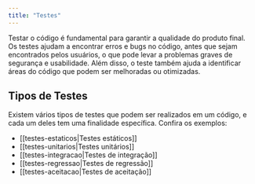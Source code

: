```yaml
---
title: "Testes"
---
```


Testar o código é fundamental para garantir a qualidade do produto final. Os testes ajudam a encontrar erros e bugs no código, antes que sejam encontrados pelos usuários, o que pode levar a problemas graves de segurança e usabilidade. Além disso, o teste também ajuda a identificar áreas do código que podem ser melhoradas ou otimizadas.

## Tipos de Testes

Existem vários tipos de testes que podem ser realizados em um código, e cada um deles tem uma finalidade específica.  Confira os exemplos:

- [[testes-estaticos|Testes estáticos]]
- [[testes-unitarios|Testes unitários]]
- [[testes-integracao|Testes de integração]]
- [[testes-regressao|Testes de regressão]]
- [[testes-aceitacao|Testes de aceitação]]